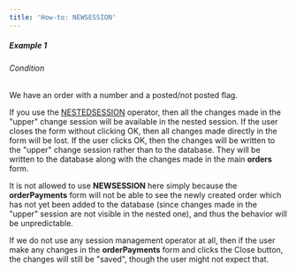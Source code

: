 ```yaml
---
title: 'How-to: NEWSESSION'
---
```


##### Example 1

###### Condition

We have an order with a number and a posted/not posted flag.



If you use the [NESTEDSESSION](NESTEDSESSION_operator.md) operator, then all the changes made in the "upper" change session will be available in the nested session. If the user closes the form without clicking OK, then all changes made directly in the form will be lost. If the user clicks OK, then the changes will be written to the "upper" change session rather than to the database. They will be written to the database along with the changes made in the main **orders** form.

It is not allowed to use **NEWSESSION** here simply because the **orderPayments** form will not be able to see the newly created order which has not yet been added to the database (since changes made in the "upper" session are not visible in the nested one), and thus the behavior will be unpredictable.

If we do not use any session management operator at all, then if the user make any changes in the **orderPayments** form and clicks the Close button, the changes will still be "saved", though the user might not expect that.
